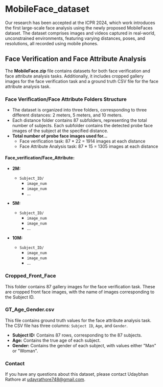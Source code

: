 # MobileFace_dataset
Our research has been accepted at the ICPR 2024, which work introduces the first large-scale face analysis using the newly proposed MobileFaces dataset. The dataset comprises images and videos captured in real-world, unconstrained environments, featuring varying distances, poses, and resolutions, all recorded using mobile phones.


## Face Verification and Face Attribute Analysis

The **MobileFace.zip** file contains datasets for both face verification and face attribute analysis tasks. Additionally, it includes cropped gallery images for the face verification task and a ground truth CSV file for the face attribute analysis task.

### Face Verification/Face Attribute Folders Structure

- The dataset is organized into three folders, corresponding to three different distances: 2 meters, 5 meters, and 10 meters.
- Each distance folder contains 87 subfolders, representing the total number of subjects. Each subfolder contains the detected probe face images of the subject at the specified distance.
- **Total number of probe face images used for...**
  - Face verification task: 87 * 22 = 1914 images at each distance
  - Face Attribute Analysis task: 87 * 15 = 1305 images at each distance

#### Face_verification/Face_Attribute:

- **2M:** 
  - `Subject_ID/`
    - `image_num`
    - `image_num`
    - ...

- **5M:** 
  - `Subject_ID/`
    - `image_num`
    - `image_num`
    - ...

- **10M:** 
  - `Subject_ID/`
    - `image_num`
    - `image_num`
    - ...

### Cropped_Front_Face

This folder contains 87 gallery images for the face verification task. These are cropped front face images, with the name of images corresponding to the Subject ID.

### GT_Age_Gender.csv
This file contains ground truth values for the face attribute analysis task. The CSV file has three columns: `Subject ID`, `Age`, and `Gender`.
- **Subject ID:** Contains 87 rows, corresponding to the 87 subjects.
- **Age:** Contains the true age of each subject.
- **Gender:** Contains the gender of each subject, with values either "Man" or "Woman".

### Contact

If you have any questions about this dataset, please contact Udaybhan Rathore at [udayrathore748@gmail.com](mailto:udayrathore748@gmail.com).
